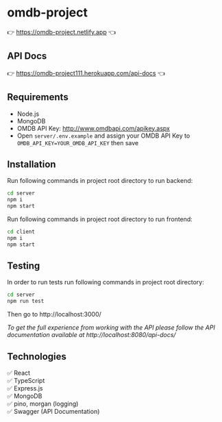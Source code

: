 # omdb-project
👉 https://omdb-project.netlify.app 👈  
## API Docs
👉 https://omdb-project111.herokuapp.com/api-docs 👈
## Requirements
- Node.js  
- MongoDB  
- OMDB API Key: http://www.omdbapi.com/apikey.aspx  
- Open ```server/.env.example``` and assign your OMDB API Key to ```OMDB_API_KEY=YOUR_OMDB_API_KEY``` then save 

## Installation
Run following commands in project root directory to run backend:
```sh
cd server
npm i
npm start
```
Run following commands in project root directory to run frontend:
```sh
cd client
npm i
npm start
```

## Testing
In order to run tests run following commands in project root directory:
```sh
cd server
npm run test
```

Then go to http://localhost:3000/

*To get the full experience from working with the API please follow the API documentation available at http://localhost:8080/api-docs/*

## Technologies
✅ React  
✅ TypeScript  
✅ Express.js  
✅ MongoDB  
✅ pino, morgan (logging)  
✅ Swagger (API Documentation)  

